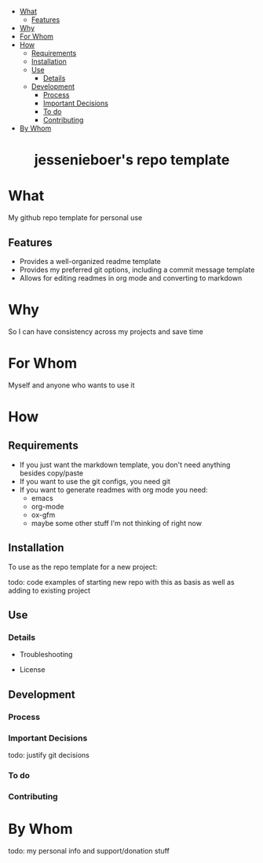 - [What](#what)
  - [Features](#features)
- [Why](#why)
- [For Whom](#for-whom)
- [How](#how)
  - [Requirements](#requirements)
  - [Installation](#installation)
  - [Use](#use)
    - [Details](#details)
  - [Development](#development)
    - [Process](#process)
    - [Important Decisions](#important-decisions)
    - [To do](#to-do)
    - [Contributing](#contributing)
- [By Whom](#by-whom)

<h1 align="center">jessenieboer's repo template</h1>


<a id="what"></a>

# What

My github repo template for personal use


<a id="features"></a>

## Features

-   Provides a well-organized readme template
-   Provides my preferred git options, including a commit message template
-   Allows for editing readmes in org mode and converting to markdown


<a id="why"></a>

# Why

So I can have consistency across my projects and save time


<a id="for-whom"></a>

# For Whom

Myself and anyone who wants to use it


<a id="how"></a>

# How


<a id="requirements"></a>

## Requirements

-   If you just want the markdown template, you don't need anything besides copy/paste
-   If you want to use the git configs, you need git
-   If you want to generate readmes with org mode you need:
    -   emacs
    -   org-mode
    -   ox-gfm
    -   maybe some other stuff I'm not thinking of right now


<a id="installation"></a>

## Installation

To use as the repo template for a new project:

todo: code examples of starting new repo with this as basis as well as adding to existing project


<a id="use"></a>

## Use


<a id="details"></a>

### Details

-   Troubleshooting

-   License


<a id="development"></a>

## Development


<a id="process"></a>

### Process


<a id="important-decisions"></a>

### Important Decisions

todo: justify git decisions


<a id="to-do"></a>

### To do


<a id="contributing"></a>

### Contributing


<a id="by-whom"></a>

# By Whom

todo: my personal info and support/donation stuff
